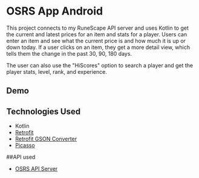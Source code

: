 # OSRS App Android

This project connects to my RuneScape API server and uses Kotlin to get the current and latest prices for an item and stats for a player. Users can enter an item and see what the current price is and how much it is up or down today. If a user clicks on an item, they get a more detail view, which tells them the change in the past 30, 90, 180 days. 

The user can also use the "HiScores" option to search a player and get the player stats, level, rank, and experience.

## Demo


## Technologies Used
* Kotlin
* [Retrofit](https://square.github.io/retrofit/)
* [Retrofit GSON Converter](https://github.com/square/retrofit/tree/master/retrofit-converters/gson)
* [Picasso](https://square.github.io/picasso/)


##API used
* [OSRS API Server](https://github.com/Manrag-Nagra/OSRS-API-Server-Node)


